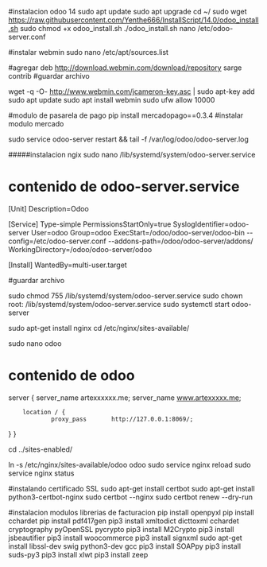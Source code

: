 #instalacion odoo 14
sudo apt update
sudo apt upgrade
cd ~/
sudo wget https://raw.githubusercontent.com/Yenthe666/InstallScript/14.0/odoo_install.sh
sudo chmod +x odoo_install.sh
./odoo_install.sh
nano /etc/odoo-server.conf

#instalar webmin
sudo nano /etc/apt/sources.list

#agregar 
deb http://download.webmin.com/download/repository sarge contrib
#guardar archivo

wget -q -O- http://www.webmin.com/jcameron-key.asc | sudo apt-key add
sudo apt update
sudo apt install webmin
sudo ufw allow 10000

#modulo de pasarela de pago
pip install mercadopago==0.3.4
#instalar modulo mercado

sudo service odoo-server restart && tail -f /var/log/odoo/odoo-server.log

#####instalacion ngix
sudo nano /lib/systemd/system/odoo-server.service

# contenido de odoo-server.service
[Unit]
Description=Odoo

[Service]
Type-simple
PermissionsStartOnly=true
SyslogIdentifier=odoo-server
User=odoo
Group=odoo
ExecStart=/odoo/odoo-server/odoo-bin --config=/etc/odoo-server.conf --addons-path=/odoo/odoo-server/addons/
WorkingDirectory=/odoo/odoo-server/odoo

[Install]
WantedBy=multi-user.target

#guardar archivo

sudo chmod 755 /lib/systemd/system/odoo-server.service
sudo chown root: /lib/systemd/system/odoo-server.service
sudo systemctl start odoo-server

sudo apt-get install nginx
cd /etc/nginx/sites-available/

sudo nano odoo
# contenido de odoo
server {
        server_name artexxxxxx.me;
        server_name www.artexxxxx.me;

        location / {
                proxy_pass       http://127.0.0.1:8069/;
}
}



cd ../sites-enabled/

ln -s /etc/nginx/sites-available/odoo odoo
sudo service nginx reload
sudo service nginx status

#instalando certificado SSL 
sudo apt-get install certbot
sudo apt-get install python3-certbot-nginx
sudo certbot --nginx
sudo certbot renew --dry-run

#instalacion modulos librerias de facturacion
pip install openpyxl
pip install cchardet
pip install pdf417gen
pip3 install xmltodict dicttoxml cchardet cryptography pyOpenSSL pycrypto
pip3 install M2Crypto
pip3 install jsbeautifier
pip3 install woocommerce
pip3 install signxml
sudo apt-get install libssl-dev swig python3-dev gcc
pip3 install SOAPpy
pip3 install suds-py3
pip3 install xlwt
pip3 install zeep